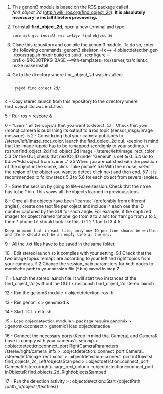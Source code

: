 1. This genom3 module is based on the ROS package called *find_object_2d* (http://wiki.ros.org/find_object_2d). **It is absolutely necessary to install it before proceeding.** 

  1. To install **find_object_2d**, open a new terminal and type: 

        ```
        sudo apt-get install ros-indigo-find-object-2d
        ```

2. Clone this repository and compile the genom3 module. To do so, enter the following commands:
        genom3 skeleton -l c++ -i objectdetection.gen
        ./bootstrap.sh
        mkdir build
        cd build
        ../configure --prefix=$ROBOTPKG_BASE --with-templates=ros/server,ros/client/c
        make
        make install

3. Go to the directory where find_object_2d was installed:

        ```
        roscd find_object_2d/
        ```

4 - Copy stereo.launch from this repository to the directory where find_object_2d was installed.

5 - Run ros
    > roscore &

6 - "Learn" all the objects that you want to detect.
    5.1 - Check that your (mono) camera is publishing its output to a ros topic (sensor_msgs/Image message).
    5.2 - Considering that your camera publishes to /stereo/left/image_rect_color, launch the find_object_2d gui, keeping in mind that the image toppic has to be remapped acordignly to your settings.
        > rosrun find_object_2d find_object_2d image:=/stereo/left/image_rect_color
    5.3 On the GUI, check that nextObjID under 'General' is set to 0.
    5.4 Go to  Edit->'Add object from scene...'
    5.5 When you are satisfied with the position of the object in the scene, click 'Take picture'
    5.6 With the mouse, select the region of the object you want to detect, click next and then end.
    5.7 It is recommended to follow steps 5.3 to 5.6 for each object from several angles.

7 - Save the session by going to file->save session. Check that the name has to be *.bin. This saves all the objects learned in previous steps.

8 - Once all the objects have been 'learned' (preferably from different angles), create one text file per object and include in each one the ID number captured by the GUI for each angle. For example, if the captured images for object named 'phone' go from 0 to 2 and for 'fan' go from 3 to 5, then:
    * phone.txt should look like this:
        0
        1
        2
    * fan.txt
        3
        4
        5

    Keep in mind that in each file, only one ID per line should be written and there should not be an empty line at the end.

9 - All the .txt files have to be saved in the same folder.

10 - Edit stereo.launch so it complies with your setting:
    9.1 Check that the two image topics remaps are according to your left and right topics from your cameras.
    9.2 Change the session_path parameters for both nodes to match the path to your session file (*.bin) saved in step 7.

11 - Launch the stereo.launch file. It will start two instances of the find_object_2d (without the GUI)
    > roslaunch find_object_2d stereo.launch 

12 - Run the genom3 module
    > objectdetection-ros -b

13 - Run genomix
    > genomixd &

14 - Start TCL
    > eltclsh

15 - Load objecdetection module
    > package require genomix
    > ::genomix::connect
    > genomix1 load objectdetection

16 - Connect the necessary ports (Keep in mind that CameraL and CameraR have to comply with your cameras's setting)
    > ::objectdetection::connect_port RightCameraParameters /stereo/right/camera_info
    > ::objectdetection::connect_port CameraL /stereo/left/image_rect_color
    > ::objectdetection::connect_port inObjectsL find_objects_2d_Left/objectsStamped
    > ::objectdetection::connect_port CameraR /stereo/right/image_rect_color
    > ::objectdetection::connect_port inObjectsR find_objects_2d_Right/objectsStamped

17 - Run the detection activity
    > ::objectdetection::Start {objectPath /path_to/objects/textfiles/}
